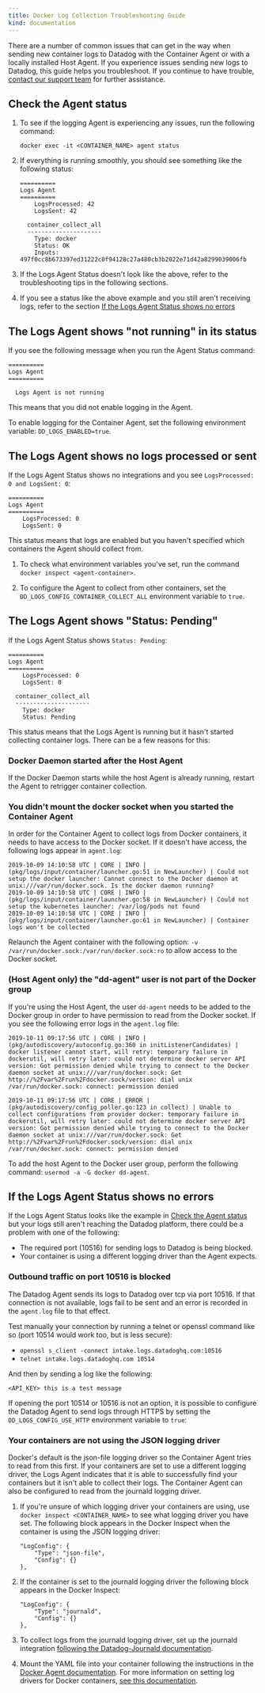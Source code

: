 ```yaml
---
title: Docker Log Collection Troubleshooting Guide
kind: documentation
---
```


There are a number of common issues that can get in the way when sending new container logs to Datadog with the Container Agent or with a locally installed Host Agent. If you experience issues sending new logs to Datadog, this guide helps you troubleshoot. If you continue to have trouble, [contact our support team][1] for further assistance.

## Check the Agent status

1. To see if the logging Agent is experiencing any issues, run the following command:

    ```
    docker exec -it <CONTAINER_NAME> agent status
    ```

2. If everything is running smoothly, you should see something like the following status:

    ```
    ==========
    Logs Agent
    ==========
        LogsProcessed: 42
        LogsSent: 42

      container_collect_all
      ---------------------
        Type: docker
        Status: OK
        Inputs: 497f0cc8b673397ed31222c0f94128c27a480cb3b2022e71d42a8299039006fb
    ```

3. If the Logs Agent Status doesn't look like the above, refer to the troubleshooting tips in the following sections.

4. If you see a status like the above example and you still aren't receiving logs, refer to the section [If the Logs Agent Status shows no errors](#if-the-logs-agent-status-shows-no-errors)

## The Logs Agent shows "not running" in its status

If you see the following message when you run the Agent Status command:

```text
==========
Logs Agent
==========

  Logs Agent is not running
```

This means that you did not enable logging in the Agent.

To enable logging for the Container Agent, set the following environment variable: `DD_LOGS_ENABLED=true`.

## The Logs Agent shows no logs processed or sent

If the Logs Agent Status shows no integrations and you see `LogsProcessed: 0 and LogsSent: 0`:

```text
==========
Logs Agent
==========
    LogsProcessed: 0
    LogsSent: 0
```

This status means that logs are enabled but you haven't specified which containers the Agent should collect from.

1. To check what environment variables you've set, run the command `docker inspect <agent-container>`.

2. To configure the Agent to collect from other containers, set the `DD_LOGS_CONFIG_CONTAINER_COLLECT_ALL` environment variable to `true`.

## The Logs Agent shows "Status: Pending"

If the Logs Agent Status shows `Status: Pending`:

```text
==========
Logs Agent
==========
    LogsProcessed: 0
    LogsSent: 0

  container_collect_all
  ---------------------
    Type: docker
    Status: Pending
```

This status means that the Logs Agent is running but it hasn't started collecting container logs. There can be a few reasons for this:

### Docker Daemon started after the Host Agent

If the Docker Daemon starts while the host Agent is already running, restart the Agent to retrigger container collection.

### You didn't mount the docker socket when you started the Container Agent

In order for the Container Agent to collect logs from Docker containers, it needs to have access to the Docker socket. If it doesn't have access, the following logs appear in `agent.log`:

```text
2019-10-09 14:10:58 UTC | CORE | INFO | (pkg/logs/input/container/launcher.go:51 in NewLauncher) | Could not setup the docker launcher: Cannot connect to the Docker daemon at unix:///var/run/docker.sock. Is the docker daemon running?
2019-10-09 14:10:58 UTC | CORE | INFO | (pkg/logs/input/container/launcher.go:58 in NewLauncher) | Could not setup the kubernetes launcher: /var/log/pods not found
2019-10-09 14:10:58 UTC | CORE | INFO | (pkg/logs/input/container/launcher.go:61 in NewLauncher) | Container logs won't be collected
```

Relaunch the Agent container with the following option: `-v /var/run/docker.sock:/var/run/docker.sock:ro` to allow access to the Docker socket.

### (Host Agent only) the "dd-agent" user is not part of the Docker group

If you're using the Host Agent, the user `dd-agent` needs to be added to the Docker group in order to have permission to read from the Docker socket. If you see the following error logs in the `agent.log` file:

```text
2019-10-11 09:17:56 UTC | CORE | INFO | (pkg/autodiscovery/autoconfig.go:360 in initListenerCandidates) | docker listener cannot start, will retry: temporary failure in dockerutil, will retry later: could not determine docker server API version: Got permission denied while trying to connect to the Docker daemon socket at unix:///var/run/docker.sock: Get http://%2Fvar%2Frun%2Fdocker.sock/version: dial unix /var/run/docker.sock: connect: permission denied

2019-10-11 09:17:56 UTC | CORE | ERROR | (pkg/autodiscovery/config_poller.go:123 in collect) | Unable to collect configurations from provider docker: temporary failure in dockerutil, will retry later: could not determine docker server API version: Got permission denied while trying to connect to the Docker daemon socket at unix:///var/run/docker.sock: Get http://%2Fvar%2Frun%2Fdocker.sock/version: dial unix /var/run/docker.sock: connect: permission denied
```

 To add the host Agent to the Docker user group, perform the following command: `usermod -a -G docker dd-agent`.

## If the Logs Agent Status shows no errors

If the Logs Agent Status looks like the example in [Check the Agent status](#check-the-agent-status) but your logs still aren't reaching the Datadog platform, there could be a problem with one of the following:

* The required port (10516) for sending logs to Datadog is being blocked.
* Your container is using a different logging driver than the Agent expects.

### Outbound traffic on port 10516 is blocked

The Datadog Agent sends its logs to Datadog over tcp via port 10516. If that connection is not available, logs fail to be sent and an error is recorded in the `agent.log` file to that effect.

Test manually your connection by running a telnet or openssl command like so (port 10514 would work too, but is less secure):

* `openssl s_client -connect intake.logs.datadoghq.com:10516`
* `telnet intake.logs.datadoghq.com 10514`

And then by sending a log like the following:

```text
<API_KEY> this is a test message
```

If opening the port 10514 or 10516 is not an option, it is possible to configure the Datadog Agent to send logs through HTTPS by setting the `DD_LOGS_CONFIG_USE_HTTP` environment variable to `true`:

### Your containers are not using the JSON logging driver

Docker's default is the json-file logging driver so the Container Agent tries to read from this first. If your containers are set to use a different logging driver, the Logs Agent indicates that it is able to successfully find your containers but it isn't able to collect their logs. The Container Agent can also be configured to read from the journald logging driver.

1. If you're unsure of which logging driver your containers are using, use `docker inspect <CONTAINER_NAME>` to see what logging driver you have set. The following block appears in the Docker Inspect when the container is using the JSON logging driver:

    ```text
    "LogConfig": {
        "Type": "json-file",
        "Config": {}
    },
    ```

2. If the container is set to the journald logging driver the following block appears in the Docker Inspect:

    ```text
    "LogConfig": {
        "Type": "journald",
        "Config": {}
    },
    ```

3. To collect logs from the journald logging driver, set up the journald integration [following the Datadog-Journald documentation][2].

4. Mount the YAML file into your container following the instructions in the [Docker Agent documentation][3]. For more information on setting log drivers for Docker containers, [see this documentation][4].

[1]: https://docs.datadoghq.com/help
[2]: /integrations/journald/#setup
[3]: /agent/docker/?tab=standard#mounting-conf-d
[4]: https://docs.docker.com/config/containers/logging/journald/
